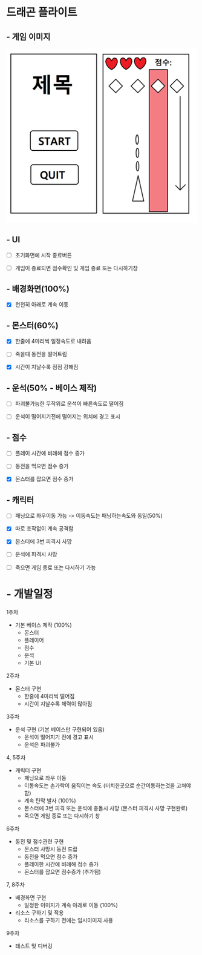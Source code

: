 # 드래곤 플라이트



## - 게임 이미지

![term_image](./image/term_image.png)

## - UI

- [ ] 초기화면에 시작 종료버튼

- [ ] 게임이 종료되면 점수확인 및 게임 종료 또는 다시하기창

  

## - 배경화면(100%)

- [x] 천천히 아래로 계속 이동



## - 몬스터(60%)

- [x] 한줄에 4마리씩 일정속도로 내려옴

- [ ] 죽을때 동전을 떨어트림
- [x] 시간이 지날수록 점점 강해짐



## - 운석(50% - 베이스 제작)

- [ ] 파괴불가능한 무작위로 운석이 빠른속도로 떨어짐

- [ ] 운석이 떨어지기전에 떨어지는 위치에 경고 표시



## - 점수

- [ ] 플레이 시간에 비례해 점수 증가
- [ ] 동전을 먹으면 점수 증가
- [x] 몬스터를 잡으면 점수 증가



## - 캐릭터

- [ ] 패닝으로 좌우이동 가능 -> 이동속도는 패닝하는속도와 동일(50%)
- [x] 따로 조작없이 계속 공격함
- [x] 몬스터에 3번 피격시 사망
- [ ] 운석에 피격시 사망
- [ ] 죽으면 게임 종료 또는 다시하기 가능



# - 개발일정

1주차

- 기본 베이스 제작 (100%)
  - 몬스터
  - 플레이어
  - 점수
  - 운석
  - 기본 UI

2주차
- 몬스터 구현
  - 한줄에 4마리씩 떨어짐
  - 시간이 지날수록 체력이 많아짐

3주차

- 운석 구현 (기본 베이스만 구현되어 있음)
  - 운석이 떨어지기 전에 경고 표시
  - 운석은 파괴불가

4, 5주차
- 캐릭터 구현
  - 패닝으로 좌우 이동
  - 이동속도는 손가락이 움직이는 속도 (터치한곳으로 순간이동하는것을 고쳐야 함)
  - 계속 탄막 발사 (100%)
  - 몬스터에 3번 피격 또는 운석에 충돌시 사망 (몬스터 피격시 사망 구현완료)
  - 죽으면 게임 종료 또는 다시하기 창

6주차

- 동전 및 점수관련 구현
  - 몬스터 사망시 동전 드랍
  - 동전을 먹으면 점수 증가
  - 플레이한 시간에 비례해 점수 증가
  - 몬스터를 잡으면 점수증가 (추가됨)

7, 8주차

- 배경화면 구현
  - 일정한 이미지가 계속 아래로 이동 (100%)
- 리소스 구하기 및 적용
  - 리소스를 구하기 전에는 임시이미지 사용

9주차

- 테스트 및 디버깅

